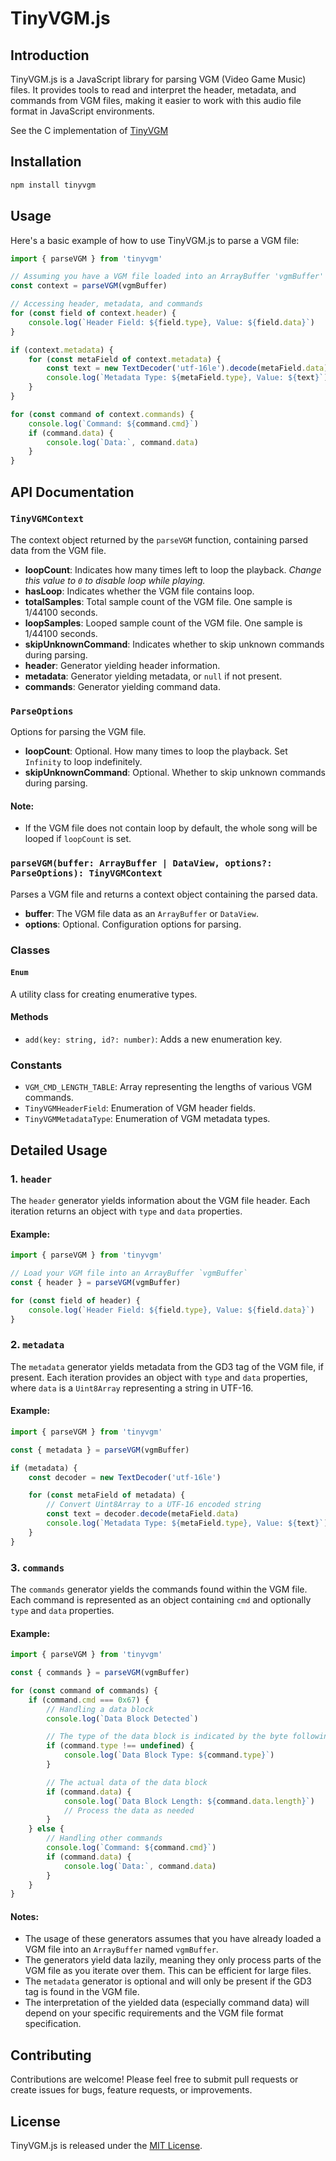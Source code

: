 # TinyVGM.js

## Introduction

TinyVGM.js is a JavaScript library for parsing VGM (Video Game Music) files. It provides tools to read and interpret the header, metadata, and commands from VGM files, making it easier to work with this audio file format in JavaScript environments.

See the C implementation of [TinyVGM](https://github.com/SudoMaker/TinyVGM)

## Installation

```bash
npm install tinyvgm
```

## Usage

Here's a basic example of how to use TinyVGM.js to parse a VGM file:

```javascript
import { parseVGM } from 'tinyvgm'

// Assuming you have a VGM file loaded into an ArrayBuffer 'vgmBuffer'
const context = parseVGM(vgmBuffer)

// Accessing header, metadata, and commands
for (const field of context.header) {
	console.log(`Header Field: ${field.type}, Value: ${field.data}`)
}

if (context.metadata) {
	for (const metaField of context.metadata) {
		const text = new TextDecoder('utf-16le').decode(metaField.data)
		console.log(`Metadata Type: ${metaField.type}, Value: ${text}`)
	}
}

for (const command of context.commands) {
	console.log(`Command: ${command.cmd}`)
	if (command.data) {
		console.log(`Data:`, command.data)
	}
}
```

## API Documentation

### `TinyVGMContext`

The context object returned by the `parseVGM` function, containing parsed data from the VGM file.

- **loopCount**: Indicates how many times left to loop the playback. _Change this value to `0` to disable loop while playing._
- **hasLoop**: Indicates whether the VGM file contains loop.
- **totalSamples**: Total sample count of the VGM file. One sample is 1/44100 seconds.
- **loopSamples**: Looped sample count of the VGM file. One sample is 1/44100 seconds.
- **skipUnknownCommand**: Indicates whether to skip unknown commands during parsing.
- **header**: Generator yielding header information.
- **metadata**: Generator yielding metadata, or `null` if not present.
- **commands**: Generator yielding command data.

### `ParseOptions`

Options for parsing the VGM file.

- **loopCount**: Optional. How many times to loop the playback. Set `Infinity` to loop indefinitely.
- **skipUnknownCommand**: Optional. Whether to skip unknown commands during parsing.

#### Note:

- If the VGM file does not contain loop by default, the whole song will be looped if `loopCount` is set.

### `parseVGM(buffer: ArrayBuffer | DataView, options?: ParseOptions): TinyVGMContext`

Parses a VGM file and returns a context object containing the parsed data.

- **buffer**: The VGM file data as an `ArrayBuffer` or `DataView`.
- **options**: Optional. Configuration options for parsing.

### Classes

#### `Enum`

A utility class for creating enumerative types.

#### Methods

- `add(key: string, id?: number)`: Adds a new enumeration key.

### Constants

- `VGM_CMD_LENGTH_TABLE`: Array representing the lengths of various VGM commands.
- `TinyVGMHeaderField`: Enumeration of VGM header fields.
- `TinyVGMMetadataType`: Enumeration of VGM metadata types.

## Detailed Usage

### 1. `header`

The `header` generator yields information about the VGM file header. Each iteration returns an object with `type` and `data` properties.

#### Example:

```javascript
import { parseVGM } from 'tinyvgm'

// Load your VGM file into an ArrayBuffer `vgmBuffer`
const { header } = parseVGM(vgmBuffer)

for (const field of header) {
	console.log(`Header Field: ${field.type}, Value: ${field.data}`)
}
```

### 2. `metadata`

The `metadata` generator yields metadata from the GD3 tag of the VGM file, if present. Each iteration provides an object with `type` and `data` properties, where `data` is a `Uint8Array` representing a string in UTF-16.

#### Example:

```javascript
import { parseVGM } from 'tinyvgm'

const { metadata } = parseVGM(vgmBuffer)

if (metadata) {
	const decoder = new TextDecoder('utf-16le')

	for (const metaField of metadata) {
		// Convert Uint8Array to a UTF-16 encoded string
		const text = decoder.decode(metaField.data)
		console.log(`Metadata Type: ${metaField.type}, Value: ${text}`)
	}
}
```

### 3. `commands`

The `commands` generator yields the commands found within the VGM file. Each command is represented as an object containing `cmd` and optionally `type` and `data` properties.

#### Example:

```javascript
import { parseVGM } from 'tinyvgm'

const { commands } = parseVGM(vgmBuffer)

for (const command of commands) {
	if (command.cmd === 0x67) {
		// Handling a data block
		console.log(`Data Block Detected`)

		// The type of the data block is indicated by the byte following the 0x66 marker
		if (command.type !== undefined) {
			console.log(`Data Block Type: ${command.type}`)
		}

		// The actual data of the data block
		if (command.data) {
			console.log(`Data Block Length: ${command.data.length}`)
			// Process the data as needed
		}
	} else {
		// Handling other commands
		console.log(`Command: ${command.cmd}`)
		if (command.data) {
			console.log(`Data:`, command.data)
		}
	}
}
```

#### Notes:

- The usage of these generators assumes that you have already loaded a VGM file into an `ArrayBuffer` named `vgmBuffer`.
- The generators yield data lazily, meaning they only process parts of the VGM file as you iterate over them. This can be efficient for large files.
- The `metadata` generator is optional and will only be present if the GD3 tag is found in the VGM file.
- The interpretation of the yielded data (especially command data) will depend on your specific requirements and the VGM file format specification.

## Contributing

Contributions are welcome! Please feel free to submit pull requests or create issues for bugs, feature requests, or improvements.

## License

TinyVGM.js is released under the [MIT License](LICENSE).
